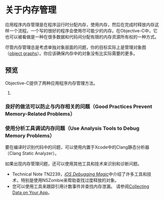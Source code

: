 # 关于内存管理

应用程序内存管理是在程序运行时分配内存，使用内存，然后在完成时释放内存这样一个流程。一个写的很好的程序会使用尽可能少的内存。在Objective-C中，它也可以被看做是一种在很多数据和代码间分配有限的内存资源所有权的一种方式。

尽管内存管理总是考虑单独对象层面的问题，你的目标实际上是管理对象图（[object graphs]()）。你应该确保内存中的对象没有比实际需要的更多。

## 预览

Objective-C提供了两种应用程序内存管理方法。

1. 


### 良好的做法可以防止与内存相关的问题（Good Practices Prevent Memory-Related Problems）

### 使用分析工具调试内存问题（Use Analysis Tools to Debug Memory Problems）

要在编译时识别代码中的问题，可以使用内置于Xcode中的Clang静态分析器（Clang Static Analyzer）。

如果出现内存管理问题，还可以使用其他工具和技术来识别和诊断问题。

* Technical Note TN2239，[_iOS Debugging Magic_](https://developer.apple.com/library/content/technotes/tn2239/_index.html#//apple_ref/doc/uid/DTS40010638)中介绍了许多工具和技术，特别是使用NSZombie来帮助查找过度释放的对象。
* 您可以使用工具来跟踪引用计数事件并查找内存泄漏。 请参阅[Collecting Data on Your App](https://developer.apple.com/library/content/documentation/DeveloperTools/Conceptual/InstrumentsUserGuide/TheInstrumentsWorkflow.html#//apple_ref/doc/uid/TP40004652-CH5)。



